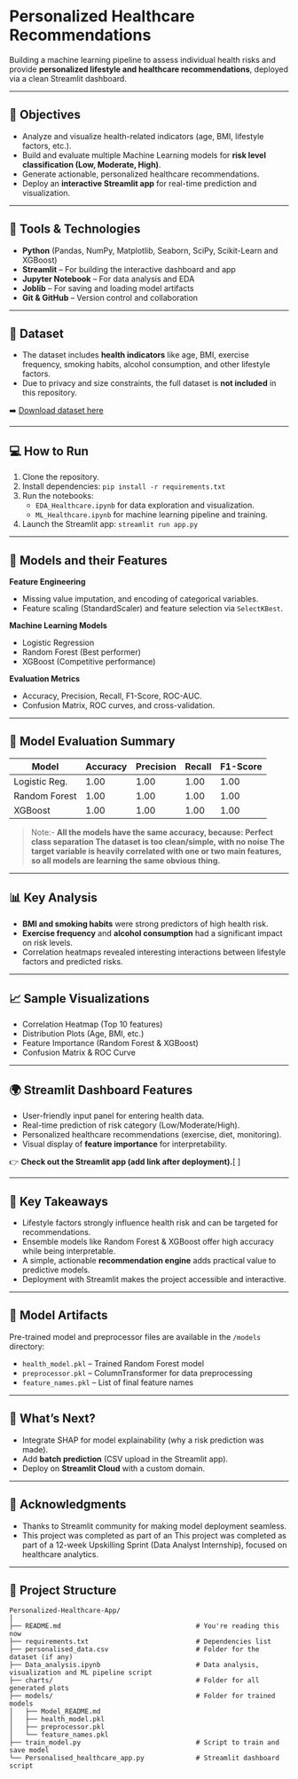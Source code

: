 # Personalized Healthcare Recommendations

Building a machine learning pipeline to assess individual health risks and provide **personalized lifestyle and healthcare recommendations**, deployed via a clean Streamlit dashboard.

---

## 🧠 Objectives

* Analyze and visualize health-related indicators (age, BMI, lifestyle factors, etc.).
* Build and evaluate multiple Machine Learning models for **risk level classification (Low, Moderate, High)**.
* Generate actionable, personalized healthcare recommendations.
* Deploy an **interactive Streamlit app** for real-time prediction and visualization.

---

## 🔧 Tools & Technologies

* **Python** (Pandas, NumPy, Matplotlib, Seaborn, SciPy, Scikit-Learn and XGBoost)
* **Streamlit** – For building the interactive dashboard and app
* **Jupyter Notebook** – For data analysis and EDA
* **Joblib** – For saving and loading model artifacts
* **Git & GitHub** – Version control and collaboration

---

## 📂 Dataset

- The dataset includes **health indicators** like age, BMI, exercise frequency, smoking habits, alcohol consumption, and other lifestyle factors.
- Due to privacy and size constraints, the full dataset is **not included** in this repository.

➡️ [Download dataset here](https://www.kaggle.com/datasets/nailasrivastava/personal_healthcare_recommendations)

---

## 💻 How to Run

1. Clone the repository.
2. Install dependencies: `pip install -r requirements.txt`
3. Run the notebooks:
   * `EDA_Healthcare.ipynb` for data exploration and visualization.
   * `ML_Healthcare.ipynb` for machine learning pipeline and training.
4. Launch the Streamlit app: `streamlit run app.py`
   
---

## 🤖 Models and their Features

**Feature Engineering**

* Missing value imputation, and encoding of categorical variables.
* Feature scaling (StandardScaler) and feature selection via `SelectKBest`.

**Machine Learning Models**

* Logistic Regression
* Random Forest (Best performer)
* XGBoost (Competitive performance)

**Evaluation Metrics**

* Accuracy, Precision, Recall, F1-Score, ROC-AUC.
* Confusion Matrix, ROC curves, and cross-validation.

---

## 🧠 Model Evaluation Summary

| Model         | Accuracy | Precision | Recall | F1-Score |
| ------------- | -------- | --------- | ------ | -------- |
| Logistic Reg. | 1.00     | 1.00      | 1.00   | 1.00     |
| Random Forest | 1.00     | 1.00      | 1.00   | 1.00     |
| XGBoost       | 1.00     | 1.00      | 1.00   | 1.00     |

> Note:- **All the models have the same accuracy, because:
> Perfect class separation 
> The dataset is too clean/simple, with no noise
> The target variable is heavily correlated with one or two main features, so all models are learning the same obvious thing.**

---

## 📊 Key Analysis

* **BMI and smoking habits** were strong predictors of high health risk.
* **Exercise frequency** and **alcohol consumption** had a significant impact on risk levels.
* Correlation heatmaps revealed interesting interactions between lifestyle factors and predicted risks.

---

## 📈 Sample Visualizations

* Correlation Heatmap (Top 10 features)
* Distribution Plots (Age, BMI, etc.)
* Feature Importance (Random Forest & XGBoost)
* Confusion Matrix & ROC Curve

---

## 🌍 Streamlit Dashboard Features

* User-friendly input panel for entering health data.
* Real-time prediction of risk category (Low/Moderate/High).
* Personalized healthcare recommendations (exercise, diet, monitoring).
* Visual display of **feature importance** for interpretability.

👉 **Check out the Streamlit app (add link after deployment).**[ ]

---

## 📝 Key Takeaways

* Lifestyle factors strongly influence health risk and can be targeted for recommendations.
* Ensemble models like Random Forest & XGBoost offer high accuracy while being interpretable.
* A simple, actionable **recommendation engine** adds practical value to predictive models.
* Deployment with Streamlit makes the project accessible and interactive.

---

## 🔐 Model Artifacts

Pre-trained model and preprocessor files are available in the `/models` directory:

* `health_model.pkl` – Trained Random Forest model
* `preprocessor.pkl` – ColumnTransformer for data preprocessing
* `feature_names.pkl` – List of final feature names

---

## 🧩 What’s Next?

* Integrate SHAP for model explainability (why a risk prediction was made).
* Add **batch prediction** (CSV upload in the Streamlit app).
* Deploy on **Streamlit Cloud** with a custom domain.

---

## 🙌 Acknowledgments

* Thanks to Streamlit community for making model deployment seamless.
* This project was completed as part of an This project was completed as part of a 12-week Upskilling Sprint (Data Analyst Internship), focused on healthcare analytics.

---

## 📂 Project Structure

```plaintext
Personalized-Healthcare-App/
│
├── README.md                                  # You're reading this now
├── requirements.txt                           # Dependencies list
├── personalised_data.csv                      # Folder for the dataset (if any)
├── Data_analysis.ipynb                        # Data analysis, visualization and ML pipeline script
├── charts/                                    # Folder for all generated plots
├── models/                                    # Folder for trained models
│   ├── Model_README.md
│   ├── health_model.pkl
│   ├── preprocessor.pkl
│   └── feature_names.pkl
├── train_model.py                             # Script to train and save model
└── Personalised_healthcare_app.py             # Streamlit dashboard script
